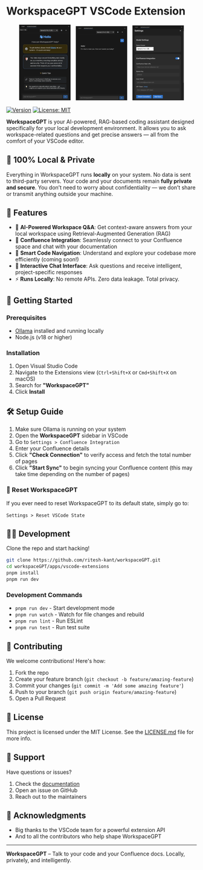 # WorkspaceGPT VSCode Extension

<p align="center">
  <img src="https://raw.githubusercontent.com/ritesh-kant/workspaceGPT/main/apps/vscode-extensions/resources/screenshots/1.png" alt="Screenshot 1" width="27%" style="margin-right: 2%" />
  <img src="https://raw.githubusercontent.com/ritesh-kant/workspaceGPT/main/apps/vscode-extensions/resources/screenshots/2.png" alt="Screenshot 2" width="27%" style="margin-right: 2%" />
  <img src="https://raw.githubusercontent.com/ritesh-kant/workspaceGPT/main/apps/vscode-extensions/resources/screenshots/3.png" alt="Screenshot 3" width="27%" />
</p>

[![Version](https://img.shields.io/visual-studio-marketplace/v/Riteshkant.workspacegpt-extension.svg)](https://marketplace.visualstudio.com/items?itemName=Riteshkant.workspacegpt-extension)
[![License: MIT](https://img.shields.io/badge/License-MIT-yellow.svg)](https://opensource.org/licenses/MIT)

**WorkspaceGPT** is your AI-powered, RAG-based coding assistant designed specifically for your local development environment. It allows you to ask workspace-related questions and get precise answers — all from the comfort of your VSCode editor.

## 🔐 100% Local & Private

Everything in WorkspaceGPT runs **locally** on your system. No data is sent to third-party servers. Your code and your documents remain **fully private and secure**. You don’t need to worry about confidentiality — we don’t share or transmit anything outside your machine.

## 🧠 Features

- 🤖 **AI-Powered Workspace Q&A**: Get context-aware answers from your local workspace using Retrieval-Augmented Generation (RAG)
- 📄 **Confluence Integration**: Seamlessly connect to your Confluence space and chat with your documentation
- 🧭 **Smart Code Navigation**: Understand and explore your codebase more efficiently (coming soon!)
- 💬 **Interactive Chat Interface**: Ask questions and receive intelligent, project-specific responses
- ⚡ **Runs Locally**: No remote APIs. Zero data leakage. Total privacy.

## 🚀 Getting Started

### Prerequisites

- [Ollama](https://ollama.com) installed and running locally
- Node.js (v18 or higher)

### Installation

1. Open Visual Studio Code
2. Navigate to the Extensions view (`Ctrl+Shift+X` or `Cmd+Shift+X` on macOS)
3. Search for **"WorkspaceGPT"**
4. Click **Install**

## 🛠 Setup Guide

1. Make sure Ollama is running on your system
2. Open the **WorkspaceGPT** sidebar in VSCode
3. Go to `Settings > Confluence Integration`
4. Enter your Confluence details
5. Click **"Check Connection"** to verify access and fetch the total number of pages
6. Click **"Start Sync"** to begin syncing your Confluence content (this may take time depending on the number of pages)

### 🔁 Reset WorkspaceGPT

If you ever need to reset WorkspaceGPT to its default state, simply go to:

`Settings > Reset VSCode State`

## 🧑‍💻 Development

Clone the repo and start hacking!

```bash
git clone https://github.com/ritesh-kant/workspaceGPT.git
cd workspaceGPT/apps/vscode-extensions
pnpm install
pnpm run dev
```

### Development Commands

- `pnpm run dev` - Start development mode
- `pnpm run watch` - Watch for file changes and rebuild
- `pnpm run lint` - Run ESLint
- `pnpm run test` - Run test suite

## 🤝 Contributing

We welcome contributions! Here's how:

1. Fork the repo
2. Create your feature branch (`git checkout -b feature/amazing-feature`)
3. Commit your changes (`git commit -m 'Add some amazing feature'`)
4. Push to your branch (`git push origin feature/amazing-feature`)
5. Open a Pull Request

## 📄 License

This project is licensed under the MIT License. See the [LICENSE.md](LICENSE.md) file for more info.

## 💬 Support

Have questions or issues?

1. Check the [documentation](docs/)
2. Open an issue on GitHub
3. Reach out to the maintainers

## 🙏 Acknowledgments

- Big thanks to the VSCode team for a powerful extension API
- And to all the contributors who help shape WorkspaceGPT

---

**WorkspaceGPT** – Talk to your code and your Confluence docs. Locally, privately, and intelligently.
